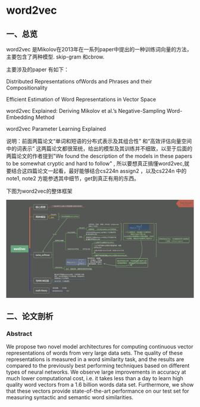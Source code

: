 # word2vec

## 一、总览

word2vec 是Mikolov在2013年在一系列paper中提出的一种训练词向量的方法，主要包含了两种模型. skip-gram 和cbrow.

主要涉及的paper 有如下：

Distributed Representations ofWords and Phrases and their Compositionality

Efficient Estimation of Word Representations in Vector Space

word2vec Explained: Deriving Mikolov et al.’s Negative-Sampling Word-Embedding Method

word2vec Parameter Learning Explained

说明：前面两篇论文“单词和短语的分布式表示及其组合性” 和“高效评估向量空间中的词表示” 这两篇论文都很笼统，给出的模型及其训练并不细致，以至于后面的两篇论文的作者提到"We found the description of the models in these papers to be somewhat cryptic and hard to follow" , 所以要想真正搞懂word2vec,就要结合这四篇论文一起看，最好能够结合cs224n assign2 ，以及cs224n 中的note1, note2 方能参透其中细节，get到真正有用的东西。

下图为word2vec的整体框架

![word2vec](/img/in-post/word2vec/word2vec_framework.png)

## 二、论文剖析

### Abstract

We propose two novel model architectures for computing continuous vector representations of words from very large data sets. The quality of these representations is measured in a word similarity task, and the results are compared to the previously best performing techniques based on different types of neural networks. We observe large improvements in accuracy at much lower computational cost, i.e. it
takes less than a day to learn high quality word vectors from a 1.6 billion words data set. Furthermore, we show that these vectors provide state-of-the-art performance on our test set for measuring syntactic and semantic word similarities.

